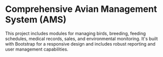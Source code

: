 # Comprehensive Avian Management System (AMS)
This project includes modules for managing birds, breeding, feeding schedules, medical records, sales, and environmental monitoring.
It's built with Bootstrap for a responsive design and includes robust reporting and user management capabilities.
